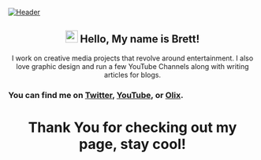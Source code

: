 [![Header](https://i.imgur.com/v4h4yyt.png "Header")](http://www.olix.club/)

<h2 align="center"><img src="https://raw.githubusercontent.com/MartinHeinz/MartinHeinz/master/wave.gif" width="25px">
 Hello, My name is Brett!</h2>
<p align="center">I work on creative media projects that revolve around entertainment. I also love graphic design and run a few YouTube Channels along with writing articles for blogs.</p>

  ### You can find me on [Twitter](https://twitter.com/BrettPlayMC), [YouTube](https://www.youtube.com/UnseenMinecraft), or [Olix](http://www.olix.club/).

<h1 align="center">Thank You for checking out my page, stay cool!</h1>

